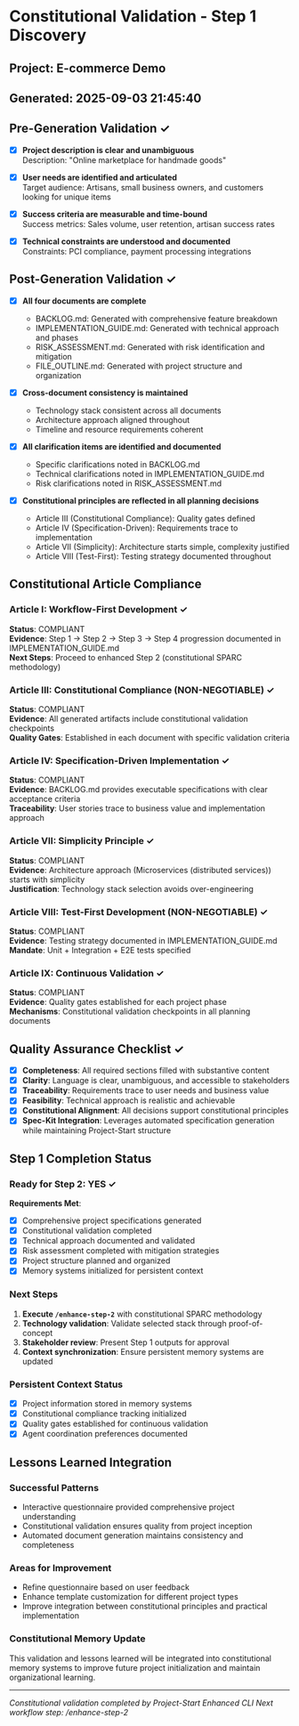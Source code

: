# Constitutional Validation - Step 1 Discovery

## Project: E-commerce Demo
## Generated: 2025-09-03 21:45:40

## Pre-Generation Validation ✓

- [x] **Project description is clear and unambiguous**  
  Description: "Online marketplace for handmade goods"
  
- [x] **User needs are identified and articulated**  
  Target audience: Artisans, small business owners, and customers looking for unique items
  
- [x] **Success criteria are measurable and time-bound**  
  Success metrics: Sales volume, user retention, artisan success rates
  
- [x] **Technical constraints are understood and documented**  
  Constraints: PCI compliance, payment processing integrations

## Post-Generation Validation ✓

- [x] **All four documents are complete**
  - BACKLOG.md: Generated with comprehensive feature breakdown
  - IMPLEMENTATION_GUIDE.md: Generated with technical approach and phases
  - RISK_ASSESSMENT.md: Generated with risk identification and mitigation
  - FILE_OUTLINE.md: Generated with project structure and organization
  
- [x] **Cross-document consistency is maintained**
  - Technology stack consistent across all documents
  - Architecture approach aligned throughout
  - Timeline and resource requirements coherent
  
- [x] **All clarification items are identified and documented**
  - Specific clarifications noted in BACKLOG.md
  - Technical clarifications noted in IMPLEMENTATION_GUIDE.md
  - Risk clarifications noted in RISK_ASSESSMENT.md
  
- [x] **Constitutional principles are reflected in all planning decisions**
  - Article III (Constitutional Compliance): Quality gates defined
  - Article IV (Specification-Driven): Requirements trace to implementation
  - Article VII (Simplicity): Architecture starts simple, complexity justified
  - Article VIII (Test-First): Testing strategy documented throughout

## Constitutional Article Compliance

### Article I: Workflow-First Development ✓
**Status**: COMPLIANT  
**Evidence**: Step 1 → Step 2 → Step 3 → Step 4 progression documented in IMPLEMENTATION_GUIDE.md  
**Next Steps**: Proceed to enhanced Step 2 (constitutional SPARC methodology)

### Article III: Constitutional Compliance (NON-NEGOTIABLE) ✓  
**Status**: COMPLIANT  
**Evidence**: All generated artifacts include constitutional validation checkpoints  
**Quality Gates**: Established in each document with specific validation criteria

### Article IV: Specification-Driven Implementation ✓
**Status**: COMPLIANT  
**Evidence**: BACKLOG.md provides executable specifications with clear acceptance criteria  
**Traceability**: User stories trace to business value and implementation approach

### Article VII: Simplicity Principle ✓
**Status**: COMPLIANT  
**Evidence**: Architecture approach (Microservices (distributed services)) starts with simplicity  
**Justification**: Technology stack selection avoids over-engineering

### Article VIII: Test-First Development (NON-NEGOTIABLE) ✓
**Status**: COMPLIANT  
**Evidence**: Testing strategy documented in IMPLEMENTATION_GUIDE.md  
**Mandate**: Unit + Integration + E2E tests specified

### Article IX: Continuous Validation ✓
**Status**: COMPLIANT  
**Evidence**: Quality gates established for each project phase  
**Mechanisms**: Constitutional validation checkpoints in all planning documents

## Quality Assurance Checklist ✓

- [x] **Completeness**: All required sections filled with substantive content
- [x] **Clarity**: Language is clear, unambiguous, and accessible to stakeholders  
- [x] **Traceability**: Requirements trace to user needs and business value
- [x] **Feasibility**: Technical approach is realistic and achievable
- [x] **Constitutional Alignment**: All decisions support constitutional principles
- [x] **Spec-Kit Integration**: Leverages automated specification generation while maintaining Project-Start structure

## Step 1 Completion Status

### Ready for Step 2: YES ✓

**Requirements Met**:
- [x] Comprehensive project specifications generated
- [x] Constitutional validation completed  
- [x] Technical approach documented and validated
- [x] Risk assessment completed with mitigation strategies
- [x] Project structure planned and organized
- [x] Memory systems initialized for persistent context

### Next Steps
1. **Execute `/enhance-step-2`** with constitutional SPARC methodology
2. **Technology validation**: Validate selected stack through proof-of-concept
3. **Stakeholder review**: Present Step 1 outputs for approval
4. **Context synchronization**: Ensure persistent memory systems are updated

### Persistent Context Status
- [x] Project information stored in memory systems
- [x] Constitutional compliance tracking initialized  
- [x] Quality gates established for continuous validation
- [x] Agent coordination preferences documented

## Lessons Learned Integration

### Successful Patterns
- Interactive questionnaire provided comprehensive project understanding
- Constitutional validation ensures quality from project inception
- Automated document generation maintains consistency and completeness

### Areas for Improvement  
- Refine questionnaire based on user feedback
- Enhance template customization for different project types
- Improve integration between constitutional principles and practical implementation

### Constitutional Memory Update
This validation and lessons learned will be integrated into constitutional memory systems to improve future project initialization and maintain organizational learning.

---
*Constitutional validation completed by Project-Start Enhanced CLI*
*Next workflow step: /enhance-step-2*

